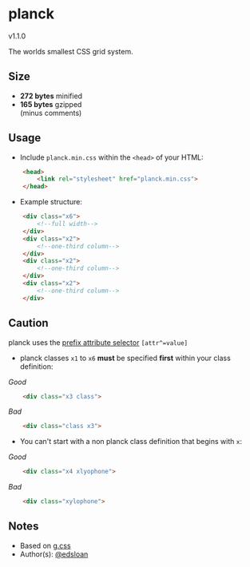 # planck

v1.1.0

The worlds smallest CSS grid system.

## Size

- **272 bytes** minified 
- **165 bytes** gzipped  
(minus comments)

## Usage

- Include `planck.min.css` within the `<head>` of your HTML:
	
```html
	<head>
		<link rel="stylesheet" href="planck.min.css">
	</head>
```

- Example structure:

```html
	<div class="x6">
		<!--full width-->
	</div>
	<div class="x2">
		<!--one-third column-->
	</div>
	<div class="x2">
		<!--one-third column-->
	</div>
	<div class="x2">
		<!--one-third column-->
	</div>
```

## Caution

planck uses the [prefix attribute selector](https://developer.mozilla.org/en-US/docs/Web/CSS/Attribute_selectors) `[attr^=value]` 

- planck classes `x1` to `x6` **must** be specified **first** within your class definition:

*Good*
```html
	<div class="x3 class">
```
*Bad*
```html
	<div class="class x3">
```

- You can't start with a non planck class definition that begins with `x`:

*Good*
```html
	<div class="x4 xlyophone">
```
*Bad*
```html
	<div class="xylophone">
```

## Notes

- Based on [g.css](https://github.com/edsloan/g.css)
- Author(s): [@edsloan](https://twitter.com/edsloandev)